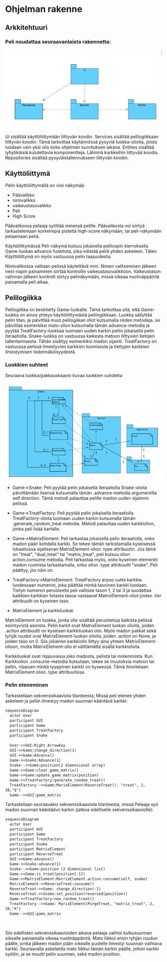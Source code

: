 # Ohjelman rakenne

## Arkkitehtuuri

### Peli noudattaa seuraavanlaista rakennetta:

![Pakkauskaavio](./kuvat/pakkauskaavio.png)

Ui sisältää käyttöliittymään liittyvän koodin. Services sisältää pelilogiikkaan liittyvän koodin. Tämä tarkoittaa käytännössä pysyviä luokka-olioita, joista luodaan vain yksi olio koko ohjelman suorituksen aikana. Entities sisältää lyhytikäisiä kulutettavia komponentteja. Lähinnä karkkeihin liittyvää koodia. Repositories sisältää pysyväistallennukseen liittyvän koodin.

## Käyttöliittymä
Pelin käyttöliittymällä on viisi näkymää:
- Päävalikko
- nimivalikko
- vaikeustasovalikko
- Peli
- High Score

Päävalikossa pelaaja syöttää nimensä pelille. Päävalikosta voi siirtyä tarkastelemaan korkeimpia pisteitä high-score näkymään, tai peli-näkymään pelaamaan peliä.

Käyttöliittymässä Peli-näkymä kutsuu jokaisella peliloopin kierroksella Game-luokan advance funktiota, joka edistää peliä yhden askeleen. Täten Käyttöliittymä on myös vastuussa pelin taajuudesta.

Nimivalikossa valitaan pelissä käytettävä nimi. Nimen valitsemisen jälkeen next-napin painaminen siirtää kontrollin vaikeustasovalikkoon.
Vaikeustason valinnan jälkeen kontrolli siirtyy pelinäkymään, missä oikeaa nuolinäppäintä painamalla peli alkaa.

## Pelilogiikka

Pelilogiikka on keskitetty Game-luokalle. Tämä tarkoittaa sitä, että Game-luokka on ainoa yhteys käyttöliittymästä pelilogiikkaan. Luokka säilyttää pelin tilan, ja päivittää muut pelilogiikan oliot kutsumalla niiden metodeja. se päivittää esimerkiksi mato-olion kutsumalla tämän advance-metodia ja pyytää TreatFactory-luokkaa luomaan uuden karkin peliin jokaisella pelin iteraatiolla.
Snake-luokka on vastuussa kaikesta matoon liittyvien tietojen tallentamisesta. Tähän sisältyy esimerkiksi madon sijainti.
TreatFactory on vastuussa pelissä ilmestyvien karkkien luomisesta ja tiettyjen karkkien ilmestymisen todennäköisyydestä.

### Luokkien suhteet
Seuraava luokka/pakkauskaavio kuvaa luokkien suhdetta

![Luokkakaavio](./kuvat/luokkakaavio.png)

- Game->Snake:
Peli pyytää pelin jokaisella iteraatiolla Snake-oliota päivittämään itsensä kutsumalla tämän .advance-metodia argumentilla self.direction. Tämä metodi palauttaa pelille madon uuden sijainnin pelissä.

- Game->TreatFactory:
Peli pyytää pelin jokaisella iteraatiolla TreatFactory-oliota luomaan uuden karkin kutsumalla tämän .generate_random_treat metodia. Metodi palauttaa uuden karkkiolion, jonka peli lisää kartalle.

- Game->MatrixElement:
Peli tarkastaa jokaisella pelin iteraatiolla, onko madon pään kohdalla karkki. Se tekee tämän tarkistamalla kyseisessä lokaatiossa sijaitsevan MatrixElement-olion .type attribuutin. Jos tämä on "treat", "dual_treat" tai "matrix_treat", peli kutsuu olion action.consume metodia. Peli tarkastaa myös, onko kyseinen elementti madon ruumista tarkastamalla, onko olion .type attribuutti "snake". Peli päättyy, jos näin on.

- TreatFactory->MatrixElement:
TreatFactory arpoo uutta karkkia luodessaan numeron, joka päättää minkä tasoinen karkki luodaan. Tietyn numeron perusteella peli valitsee tason 1, 2 tai 3 ja suodattaa kaikkien karkkien listasta tasoa vastaavat MatrixElement-oliot joiden .tier attribuutti on kyseinen taso.

- MatrixElement ja karkkiluokat:

MatrixElement on luokka, jonka olio sisältää perustietoja kaikista pelissä esiintyvistä asioista. Pelin karkit ovat MatrixElement luokan olioita, joiden .action attribuutti on kyseisen karkkiluokan olio. Myös madon palikat sekä tyhjät ruudut ovat MatrixElement-luokan olioita, joiden .action on None, ja joiden taso on 0. Siis jokainen karkkiolio liittyy aina yhteen MatrixElement-olioon, mutta MatrixElement-olio ei välttämättä sisällä karkkioliota.

Karkkiluokat ovat riippuvaisia joko madosta, pelistä tai molemmista. Kun Karkkiolion .consume-metodia kutsutaan, tekee se muutoksia matoon tai peliin, riippuen minkä tyyppinen karkki on kyseessä. Tämä ilmoitetaan MatrixElement olion .type attribuutissa.





### Pelin eteneminen

Tarkastellaan sekvenssikaaviota tilanteesta, Missä peli etenee yhden askeleen ja peliin ilmestyy madon suunnan kääntävä karkki:

```mermaid
sequenceDiagram
  actor User
  participant GUI
  participant Game
  participant TreatFactory
  participant Snake
  
  User->>GUI:Right Arrowkey
  GUI->>Game:change_direction(1)
  GUI->>Game:Advance()
  Game->>Snake:Advance(1)
  Snake-->>Game:position(2 dimensional array)
  Game->>Game:clear_game_matrix()
  Game->>Game:update_game_matrix(position)
  Game->>TreatFactory:generate_random_treat()
  TreatFactory-->>Game:MarixElement(ReverseTreat(), "treat", 2, 20,"$")
  Game-->>GUI:game_matrix
  ```
  Tarkastellaan seuraavaksi sekvenssikaaviota tilanteesta, missä Pelaaja syö madon suunnan kääntäävn karkin (jatkoa edelliselle sekvenssikaaviolle):
 
```mermaid
sequenceDiagram
  actor User
  participant GUI
  participant Game
  participant TreatFactory
  participant Snake
  participant MatrixElement
  participant ReverseTreat
  GUI->>Game:advance()
  Game->>Snake:advance(1)
  Snake-->>Game:position (2 dimensional list)
  Game->>Game:is_treat(position[-1])
  Game->>MatrixElement:MatrixElement.action.consume(self, snake)
  MatrixElement->>ReverseTreat:consume()
  ReverseTreat->>Game: change_direction(-1)
  ReverseTreat->>Snake:set_position(reversed(position))
  Game->>TreatFactory:new_random_treat()
  TreatFactory-->>Game: MarixElement(PurgeTreat, "matrix_treat", 2, 20,"X")
  Game-->>GUI:game_matrix
  
  
```

Siis edellisten sekvenssikaavioiden aikana pelaaja vaihtoi kulkusuunnan oikealle painamalla oikeaa nuolinäppäintä. Mato liikkui ensin tyhjän ruudun päälle, jonka jälkeen madon pään oikealle puolelle ilmestyi suunnan vaihtava karkki. Seuraavalla askeleella mato liikkui tämän karkin päälle, jolloin karkki syötiin, ja se muutti pelin suunnan, sekä madon position.


  
  
  
  

```











